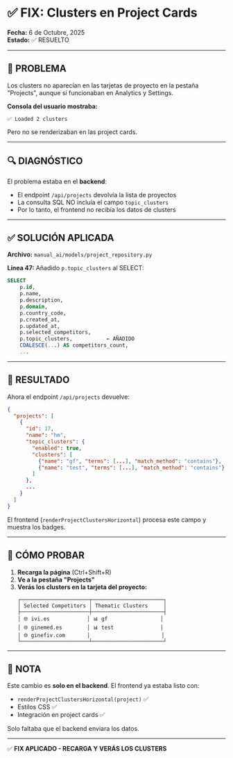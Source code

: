 # ✅ FIX: Clusters en Project Cards

**Fecha:** 6 de Octubre, 2025  
**Estado:** ✅ RESUELTO

---

## 🐛 PROBLEMA

Los clusters no aparecían en las tarjetas de proyecto en la pestaña "Projects", aunque sí funcionaban en Analytics y Settings.

**Consola del usuario mostraba:**
```
✅ Loaded 2 clusters
```

Pero no se renderizaban en las project cards.

---

## 🔍 DIAGNÓSTICO

El problema estaba en el **backend**:
- El endpoint `/api/projects` devolvía la lista de proyectos
- La consulta SQL NO incluía el campo `topic_clusters`
- Por lo tanto, el frontend no recibía los datos de clusters

---

## ✅ SOLUCIÓN APLICADA

**Archivo:** `manual_ai/models/project_repository.py`

**Línea 47:** Añadido `p.topic_clusters` al SELECT:

```sql
SELECT 
    p.id,
    p.name,
    p.description,
    p.domain,
    p.country_code,
    p.created_at,
    p.updated_at,
    p.selected_competitors,
    p.topic_clusters,           ← AÑADIDO
    COALESCE(...) AS competitors_count,
    ...
```

---

## 🎯 RESULTADO

Ahora el endpoint `/api/projects` devuelve:
```json
{
  "projects": [
    {
      "id": 17,
      "name": "hm",
      "topic_clusters": {
        "enabled": true,
        "clusters": [
          {"name": "gf", "terms": [...], "match_method": "contains"},
          {"name": "test", "terms": [...], "match_method": "contains"}
        ]
      },
      ...
    }
  ]
}
```

El frontend (`renderProjectClustersHorizontal`) procesa este campo y muestra los badges.

---

## 🚀 CÓMO PROBAR

1. **Recarga la página** (Ctrl+Shift+R)
2. **Ve a la pestaña "Projects"**
3. **Verás los clusters en la tarjeta del proyecto:**
   ```
   ┌──────────────────────┬───────────────────────┐
   │ Selected Competitors │ Thematic Clusters     │
   ├──────────────────────┼───────────────────────┤
   │ 🌐 ivi.es            │ 📊 gf                 │
   │ 🌐 ginemed.es        │ 📊 test               │
   │ 🌐 ginefiv.com       │                       │
   └──────────────────────┴───────────────────────┘
   ```

---

## 📝 NOTA

Este cambio es **solo en el backend**. El frontend ya estaba listo con:
- `renderProjectClustersHorizontal(project)` ✅
- Estilos CSS ✅
- Integración en project cards ✅

Solo faltaba que el backend enviara los datos.

---

✅ **FIX APLICADO - RECARGA Y VERÁS LOS CLUSTERS**
